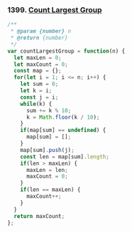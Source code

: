 ### 1399. [Count Largest Group](https://leetcode.com/problems/count-largest-group/)
```javascript
/**
 * @param {number} n
 * @return {number}
 */
var countLargestGroup = function(n) {
  let maxLen = 0;
  let maxCount = 0;
  const map = {};
  for(let i = 1; i <= n; i++) {
    let sum = 0;
    let k = i;
    const j = i;
    while(k) {
      sum += k % 10;
      k = Math.floor(k / 10);
    }
    if(map[sum] == undefined) {
      map[sum] = [];      
    }
    map[sum].push(j);
    const len = map[sum].length;
    if(len > maxLen) {
      maxLen = len;
      maxCount = 0;
    }
    if(len == maxLen) {
      maxCount++;
    }
  }
  return maxCount;
};
```
